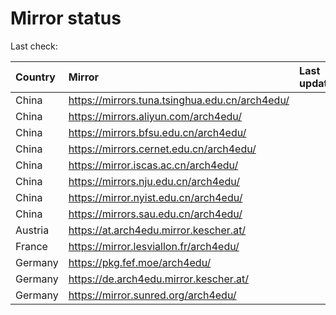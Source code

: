 <script src="./time.js"></script>
# Mirror status
Last check: <script type="text/javascript">localize(1731568844.262475);</script>

|Country|Mirror|Last update|
|:------|:-----|:----------|
|China|https://mirrors.tuna.tsinghua.edu.cn/arch4edu/|<script type="text/javascript">localize(1731523556);</script>|
|China|https://mirrors.aliyun.com/arch4edu/|<script type="text/javascript">localize(1731523556);</script>|
|China|https://mirrors.bfsu.edu.cn/arch4edu/|<script type="text/javascript">localize(1731523556);</script>|
|China|https://mirrors.cernet.edu.cn/arch4edu/|<script type="text/javascript">localize(1731523556);</script>|
|China|https://mirror.iscas.ac.cn/arch4edu/|<script type="text/javascript">localize(1731523556);</script>|
|China|https://mirrors.nju.edu.cn/arch4edu/|<script type="text/javascript">localize(1731480105);</script>|
|China|https://mirror.nyist.edu.cn/arch4edu/|<script type="text/javascript">localize(1731523556);</script>|
|China|https://mirrors.sau.edu.cn/arch4edu/|<script type="text/javascript">localize(1729319991);</script>|
|Austria|https://at.arch4edu.mirror.kescher.at/|<script type="text/javascript">localize(1731523556);</script>|
|France|https://mirror.lesviallon.fr/arch4edu/|<script type="text/javascript">localize(1731523556);</script>|
|Germany|https://pkg.fef.moe/arch4edu/|<script type="text/javascript">localize(1731523556);</script>|
|Germany|https://de.arch4edu.mirror.kescher.at/|<script type="text/javascript">localize(1731523556);</script>|
|Germany|https://mirror.sunred.org/arch4edu/|<script type="text/javascript">localize(1731523556);</script>|

<script src="./tablefilter/tablefilter.js"></script>
<script src="./table.js"></script>